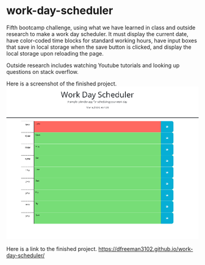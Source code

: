 # work-day-scheduler
Fifth bootcamp challenge, using what we have learned in class 
and outside research to make a work day scheduler. It must 
display the current date, have color-coded time blocks for standard working hours, 
have input boxes that save in local storage when the save button is clicked,
and display the local storage upon reloading the page.

Outside research includes watching Youtube tutorials and looking up questions on stack overflow.

Here is a screenshot of the finished project.
![alt text](assets/imgs/Work-day-scheduler.png)

Here is a link to the finished project.
https://dfreeman3102.github.io/work-day-scheduler/